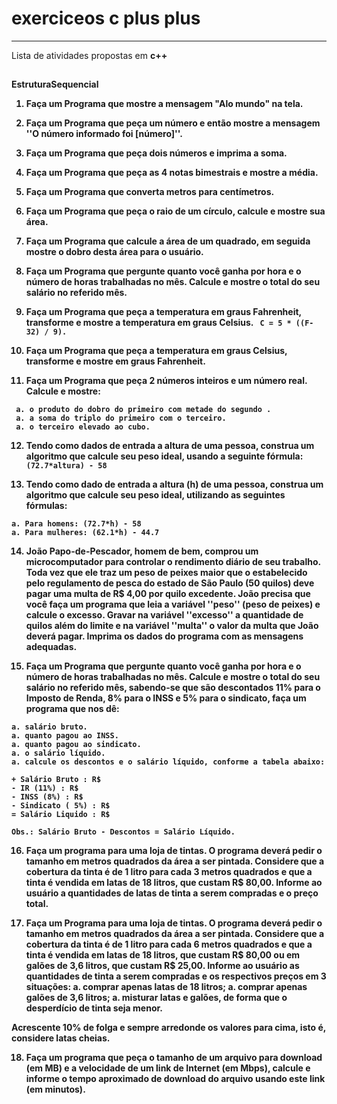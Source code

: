 # exerciceos c plus plus
<hr/>
Lista de atividades propostas em <strong>c++<strong/>


##


EstruturaSequencial

 1. Faça um Programa que mostre a mensagem "Alo mundo" na tela. 

 2. Faça um Programa que peça um número e então mostre a mensagem ''O número informado foi [número]''. 

 3. Faça um Programa que peça dois números e imprima a soma. 

 4. Faça um Programa que peça as 4 notas bimestrais e mostre a média. 

 5. Faça um Programa que converta metros para centímetros. 

 6. Faça um Programa que peça o raio de um círculo, calcule e mostre sua área. 

 7. Faça um Programa que calcule a área de um quadrado, em seguida mostre o dobro desta área para o usuário. 

 8. Faça um Programa que pergunte quanto você ganha por hora e o número de horas trabalhadas no mês. Calcule e mostre o total do seu salário no referido mês. 

 9. Faça um Programa que peça a temperatura em graus Fahrenheit, transforme e mostre a temperatura em graus Celsius. 
   ```  C = 5 * ((F-32) / 9). ``` 

 10. Faça um Programa que peça a temperatura em graus Celsius, transforme e mostre em graus Fahrenheit. 

 11. Faça um Programa que peça 2 números inteiros e um número real. Calcule e mostre:
 ```  
  a. o produto do dobro do primeiro com metade do segundo .
  a. a soma do triplo do primeiro com o terceiro.
  a. o terceiro elevado ao cubo.
  ``` 

 12. Tendo como dados de entrada a altura de uma pessoa, construa um algoritmo que calcule seu peso ideal, usando a seguinte fórmula: ``` (72.7*altura) - 58``` 

 13. Tendo como dado de entrada a altura (h) de uma pessoa, construa um algoritmo que calcule seu peso ideal, utilizando as seguintes fórmulas:
 
 ```
 a. Para homens: (72.7*h) - 58
 a. Para mulheres: (62.1*h) - 44.7
 ``` 






 14. João Papo-de-Pescador, homem de bem, comprou um microcomputador para controlar o rendimento diário de seu trabalho. Toda vez que ele traz um peso de peixes maior que o estabelecido pelo regulamento de pesca do estado de São Paulo (50 quilos) deve pagar uma multa de R$ 4,00 por quilo excedente. João precisa que você faça um programa que leia a variável ''peso'' (peso de peixes) e calcule o excesso. Gravar na variável ''excesso'' a quantidade de quilos além do limite e na variável ''multa'' o valor da multa que João deverá pagar. Imprima os dados do programa com as mensagens adequadas.

 15. Faça um Programa que pergunte quanto você ganha por hora e o número de horas trabalhadas no mês. Calcule e mostre o total do seu salário no referido mês, sabendo-se que são descontados 11% para o Imposto de Renda, 8% para o INSS e 5% para o sindicato, faça um programa que nos dê:
  
  
  ``` 
  a. salário bruto.
  a. quanto pagou ao INSS.
  a. quanto pagou ao sindicato.
  a. o salário líquido.
  a. calcule os descontos e o salário líquido, conforme a tabela abaixo:

+ Salário Bruto : R$
- IR (11%) : R$
- INSS (8%) : R$
- Sindicato ( 5%) : R$
= Salário Liquido : R$

Obs.: Salário Bruto - Descontos = Salário Líquido.
``` 







 16. Faça um programa para uma loja de tintas. O programa deverá pedir o tamanho em metros quadrados da área a ser pintada. Considere que a cobertura da tinta é de 1 litro para cada 3 metros quadrados e que a tinta é vendida em latas de 18 litros, que custam R$ 80,00. Informe ao usuário a quantidades de latas de tinta a serem compradas e o preço total.

 17. Faça um Programa para uma loja de tintas. O programa deverá pedir o tamanho em metros quadrados da área a ser pintada. Considere que a cobertura da tinta é de 1 litro para cada 6 metros quadrados e que a tinta é vendida em latas de 18 litros, que custam R$ 80,00 ou em galões de 3,6 litros, que custam R$ 25,00.
  Informe ao usuário as quantidades de tinta a serem compradas e os respectivos preços em 3 situações:
  a. comprar apenas latas de 18 litros;
  a. comprar apenas galões de 3,6 litros;
  a. misturar latas e galões, de forma que o desperdício de tinta seja menor.
 
  Acrescente 10% de folga e sempre arredonde os valores para cima, isto é, considere latas cheias.

 18. Faça um programa que peça o tamanho de um arquivo para download (em MB) e a velocidade de um link de Internet (em Mbps), calcule e informe o tempo aproximado de download do arquivo usando este link (em minutos).
